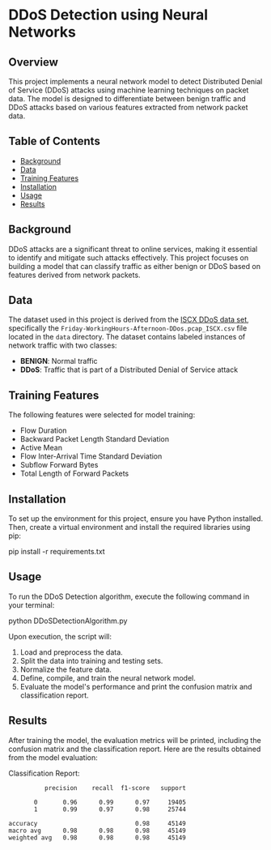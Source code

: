 # DDoS Detection using Neural Networks

## Overview
This project implements a neural network model to detect Distributed Denial of Service (DDoS) attacks using machine learning techniques on packet data. The model is designed to differentiate between benign traffic and DDoS attacks based on various features extracted from network packet data.

## Table of Contents
- [Background](#background)
- [Data](#data)
- [Training Features](#training-features)
- [Installation](#installation)
- [Usage](#usage)
- [Results](#results)

## Background
DDoS attacks are a significant threat to online services, making it essential to identify and mitigate such attacks effectively. This project focuses on building a model that can classify traffic as either benign or DDoS based on features derived from network packets.

## Data
The dataset used in this project is derived from the [ISCX DDoS data set](https://www.unb.ca/cic/datasets/ids-2017.html), specifically the `Friday-WorkingHours-Afternoon-DDos.pcap_ISCX.csv` file located in the `data` directory. The dataset contains labeled instances of network traffic with two classes:
- **BENIGN**: Normal traffic
- **DDoS**: Traffic that is part of a Distributed Denial of Service attack

## Training Features
The following features were selected for model training:
- Flow Duration
- Backward Packet Length Standard Deviation
- Active Mean
- Flow Inter-Arrival Time Standard Deviation
- Subflow Forward Bytes
- Total Length of Forward Packets

## Installation
To set up the environment for this project, ensure you have Python installed. Then, create a virtual environment and install the required libraries using pip:

   pip install -r requirements.txt

## Usage
To run the DDoS Detection algorithm, execute the following command in your terminal:

   python DDoSDetectionAlgorithm.py

Upon execution, the script will:
   1. Load and preprocess the data.
   2. Split the data into training and testing sets.
   3. Normalize the feature data.
   4. Define, compile, and train the neural network model.
   5. Evaluate the model's performance and print the confusion matrix and classification report.

## Results
After training the model, the evaluation metrics will be printed, including the confusion matrix and the classification report. Here are the results obtained from the model evaluation:

   Classification Report:
   
              precision    recall  f1-score   support

           0       0.96      0.99      0.97     19405
           1       0.99      0.97      0.98     25744

    accuracy                           0.98     45149
    macro avg      0.98      0.98      0.98     45149
    weighted avg   0.98      0.98      0.98     45149
